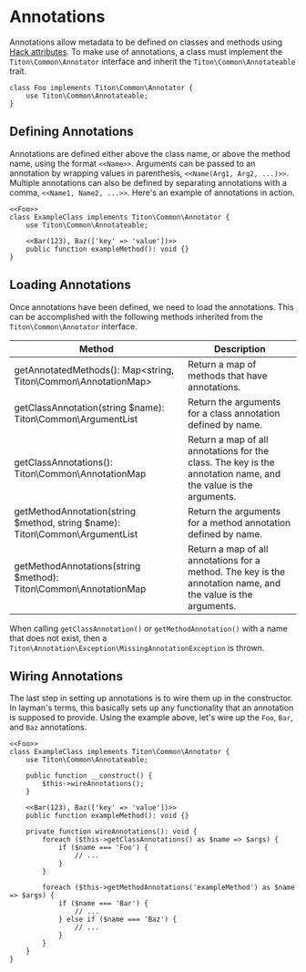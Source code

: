 # Annotations #

Annotations allow metadata to be defined on classes and methods using [Hack attributes](http://docs.hhvm.com/manual/en/hack.attributes.php).
To make use of annotations, a class must implement the `Titon\Common\Annotator` interface and inherit the `Titon\Common\Annotateable` trait.

```hack
class Foo implements Titon\Common\Annotator {
    use Titon\Common\Annotateable;
}
```

## Defining Annotations ##

Annotations are defined either above the class name, or above the method name, using the format `<<Name>>`. 
Arguments can be passed to an annotation by wrapping values in parenthesis, `<<Name(Arg1, Arg2, ...)>>`. 
Multiple annotations can also be defined by separating annotations with a comma, `<<Name1, Name2, ...>>`. 
Here's an example of annotations in action.

```hack
<<Foo>>
class ExampleClass implements Titon\Common\Annotator {
    use Titon\Common\Annotateable;
    
    <<Bar(123), Baz(['key' => 'value'])>>
    public function exampleMethod(): void {}
}
```

## Loading Annotations ##

Once annotations have been defined, we need to load the annotations. This can be accomplished with the following methods 
inherited from the `Titon\Common\Annotator` interface.

<table class="table is-striped">
    <thead>
        <tr>
            <th>Method</th>
            <th>Description</th>
        </tr>
    </thead>
    <tbody>
        <tr>
            <td>getAnnotatedMethods(): Map&lt;string, Titon\Common\AnnotationMap&gt;</td>
            <td>Return a map of methods that have annotations.</td>
        </tr>
        <tr>
            <td>getClassAnnotation(string $name): Titon\Common\ArgumentList</td>
            <td>Return the arguments for a class annotation defined by name.</td>
        </tr>
        <tr>
            <td>getClassAnnotations(): Titon\Common\AnnotationMap</td>
            <td>Return a map of all annotations for the class. The key is the annotation name, and the value is the arguments.</td>
        </tr>
        <tr>
            <td>getMethodAnnotation(string $method, string $name): Titon\Common\ArgumentList</td>
            <td>Return the arguments for a method annotation defined by name.</td>
        </tr>
        <tr>
            <td>getMethodAnnotations(string $method): Titon\Common\AnnotationMap</td>
            <td>Return a map of all annotations for a method. The key is the annotation name, and the value is the arguments.</td>
        </tr>
    </tbody>
</table>

When calling `getClassAnnotation()` or `getMethodAnnotation()` with a name that does not exist, then a 
`Titon\Annotation\Exception\MissingAnnotationException` is thrown.

## Wiring Annotations ##

The last step in setting up annotations is to wire them up in the constructor. In layman's terms, this basically 
sets up any functionality that an annotation is supposed to provide. Using the example above, let's wire up the `Foo`, 
`Bar`, and `Baz` annotations.

```hack
<<Foo>>
class ExampleClass implements Titon\Common\Annotator {
    use Titon\Common\Annotateable;
    
    public function __construct() {
        $this->wireAnnotations();
    }
    
    <<Bar(123), Baz(['key' => 'value'])>>
    public function exampleMethod(): void {}
    
    private function wireAnnotations(): void {
        foreach ($this->getClassAnnotations() as $name => $args) {
            if ($name === 'Foo') {
                // ...
            }
        }
        
        foreach ($this->getMethodAnnotations('exampleMethod') as $name => $args) {
            if ($name === 'Bar') {
                // ...
            } else if ($name === 'Baz') {
                // ...
            }
        }
    }
}
```
